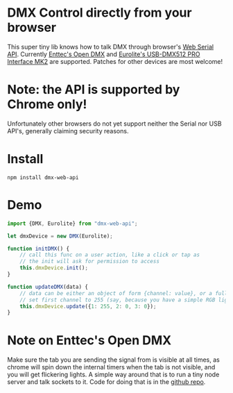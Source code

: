 # DMX Control directly from your browser

This super tiny lib knows how to talk DMX through browser's [Web Serial API](https://developer.mozilla.org/en-US/docs/Web/API/Web_Serial_API).
Currently [Enttec's Open DMX](https://www.enttec.com/product/lighting-communication-protocols/dmx512/open-dmx-usb/) and
[Eurolite's USB-DMX512 PRO Interface MK2](https://www.thomann.de/gb/eurolite_usb_dmx512_pro_interface_mk2.htm) are supported.
Patches for other devices are most welcome!

# Note: the API is supported by Chrome only!

Unfortunately other browsers do not yet support neither the Serial nor USB API's, generally claiming security reasons.

# Install

`npm install dmx-web-api`

# Demo

```javascript
import {DMX, Eurolite} from "dmx-web-api";

let dmxDevice = new DMX(Eurolite);

function initDMX() {
    // call this func on a user action, like a click or tap as
    // the init will ask for permission to access
    this.dmxDevice.init();
}

function updateDMX(data) {
    // data can be either an object of form {channel: value}, or a full 512 element array.
    // set first channel to 255 (say, because you have a simple RGB light listening on address 1)
    this.dmxDevice.update({1: 255, 2: 0, 3: 0});
}
```

# Note on Enttec's Open DMX

Make sure the tab you are sending the signal from is visible at all times, as chrome will spin down the internal
timers when the tab is not visible, and you will get flickering lights.
A simple way around that is to run a tiny node server and talk sockets to it. Code for doing that is in the [github repo](https://github.com/tstriker/dmx-web-api/tree/main/node-server).

